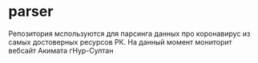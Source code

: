 # parser
Репозитория мспользуются для парсинга данных про коронавирус из самых достоверных ресурсов РК. На данный момент мониторит вебсайт Акимата гНур-Cултан

